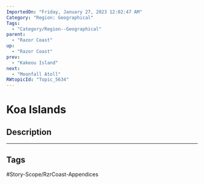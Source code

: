 ```yaml
---
ImportedOn: "Friday, January 27, 2023 12:02:47 AM"
Category: "Region: Geographical"
Tags:
  - "Category/Region--Geographical"
parent:
  - "Razor Coast"
up:
  - "Razor Coast"
prev:
  - "Kakeou Island"
next:
  - "Moonfall Atoll"
RWtopicId: "Topic_5634"
---
```

# Koa Islands
## Description

---
## Tags
#Story-Scope/RzrCoast-Appendices

